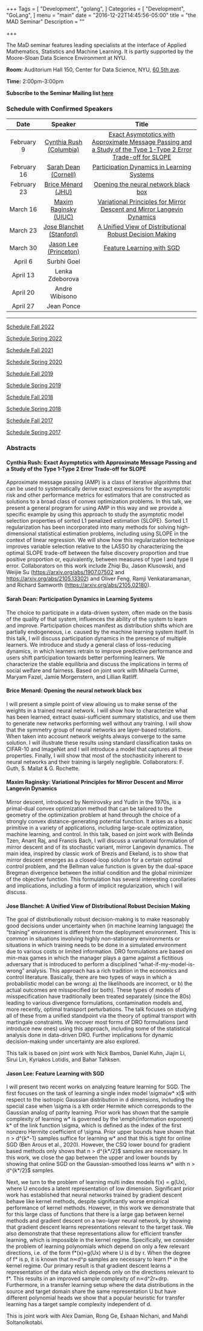 +++
Tags = [
  "Development",
  "golang",
]
Categories = [
  "Development",
  "GoLang",
]
menu = "main"
date = "2016-12-22T14:45:56-05:00"
title = "the MAD Seminar"
Description = ""

+++

The MaD seminar features leading specialists at the interface
of Applied Mathematics, Statistics and Machine Learning. It is partly supported by the Moore-Sloan Data Science Environment at NYU.

**Room:** Auditorium Hall 150, Center for Data Science, NYU, [60 5th ave](https://www.google.com/maps/place/NYU+Center+for+Data+Science/@40.735016,-73.9969907,17z/data=!3m1!4b1!4m5!3m4!1s0x89c2599787834ad9:0x5dd8af15d9fbc8a3!8m2!3d40.735016!4d-73.994802).

**Time:** 2:00pm-3:00pm

**Subscribe to the Seminar Mailing list [here](http://cims.nyu.edu/mailman/listinfo/mad)**


### Schedule with Confirmed Speakers


| Date        | Speaker       | Title | 
|:-----------:|:-------------:|:-----------:|
| February 9  | [Cynthia Rush (Columbia)](http://www.columbia.edu/~cgr2130/) |  [Exact Asymptotics with Approximate Message Passing and a Study of the Type 1-Type 2 Error Trade-off for SLOPE](#rush) | 
| February 16  | [Sarah Dean (Cornell)](https://sdean.website/)  | [Participation Dynamics in Learning Systems](#sarah)  | 
| February 23  | [Brice Ménard (JHU)](https://menard.pha.jhu.edu/) | [Opening the neural network black box](#brice)  | 
|March 16	|[Maxim Raginsky (UIUC)](https://maxim.ece.illinois.edu/) | [Variational Principles for Mirror Descent and Mirror Langevin Dynamics](#maxim) |
|March 23	|[Jose Blanchet (Stanford)](https://web.stanford.edu/~jblanche/) | [A Unified View of Distributional Robust Decision Making](#jose)|
|March 30	| [Jason Lee (Princeton)](https://jasondlee88.github.io/) |[Feature Learning with SGD](#jdl)|
|April 6	|Surbhi Goel | |
|April 13	|Lenka Zdeborova | |
|April 20	|Andre Wibisono | |
|April 27 |Jean Ponce | |



---
[Schedule Fall 2022](https://mathsanddatanyu.github.io/website/seminar_fall2022/)

[Schedule Spring 2022](https://mathsanddatanyu.github.io/website/seminar_spring2022/)

[Schedule Fall 2021](https://mathsanddatanyu.github.io/website/seminar_fall2021/)

[Schedule Spring 2020](https://mathsanddatanyu.github.io/website/seminar_spring2020/)

[Schedule Fall 2019](https://mathsanddatanyu.github.io/website/seminar_fall2019/)

[Schedule Spring 2019](https://mathsanddatanyu.github.io/website/seminar_spring2019/)

[Schedule Fall 2018](https://mathsanddatanyu.github.io/website/seminar_fall2018/)

[Schedule Spring 2018](https://mathsanddatanyu.github.io/website/seminar_spring2018/)

[Schedule Fall 2017](https://mathsanddatanyu.github.io/website/seminar_fall2017/)

[Schedule Spring 2017](https://mathsanddatanyu.github.io/website/seminar_spring2017/)

### Abstracts
#### <a name='rush'></a> Cynthia Rush: Exact Asymptotics with Approximate Message Passing and a Study of the Type 1-Type 2 Error Trade-off for SLOPE

Approximate message passing (AMP) is a class of iterative algorithms that can be used to systematically derive exact expressions for the asymptotic risk and other performance metrics for estimators that are constructed as solutions to a broad class of convex optimization problems. In this talk, we present a general program for using AMP in this way and we provide a specific example by using this approach to study the asymptotic model selection properties of sorted L1 penalized estimation (SLOPE). Sorted L1 regularization has been incorporated into many methods for solving high-dimensional statistical estimation problems, including using SLOPE in the context of linear regression. We will show how this regularization technique improves variable selection relative to the LASSO by characterizing the optimal SLOPE trade-off between the false discovery proportion and true positive proportion or, equivalently, between measures of type I and type II error. Collaborators on this work include Zhiqi Bu, Jason Klusowski, and Weijie Su (https://arxiv.org/abs/1907.07502 and https://arxiv.org/abs/2105.13302) and Oliver Feng, Ramji Venkataramanan, and Richard Samworth (https://arxiv.org/abs/2105.02180).

#### <a name='sarah'></a> Sarah Dean: Participation Dynamics in Learning Systems

The choice to participate in a data-driven system, often made on the basis of the quality of that system, influences the ability of the system to learn and improve. Participation choices manifest as distribution shifts which are partially endogeneous, i.e. caused by the machine learning system itself. In this talk, I will discuss participation dynamics in the presence of multiple learners. We introduce and study a general class of loss-reducing dynamics, in which learners retrain to improve predictive performance and users shift participation towards better performing learners. We characterize the stable equilibria and discuss the implications in terms of social welfare and fairness. Based on joint work with Mihaela Curmei, Maryam Fazel, Jamie Morgenstern, and Lillian Ratliff.

#### <a name='brice'></a> Brice Menard: Opening the neural network black box

I will present a simple point of view allowing us to make sense of the weights in a trained neural network. I will show how to characterize what has been learned, extract quasi-sufficient summary statistics, and use them to generate new networks performing well without any training. I will show that the symmetry group of neural networks are layer-based rotations. When taken into account network weights always converge to the same solution. I will illustrate these results using standard classification tasks on CIFAR-10 and ImageNet and I will introduce a model that captures all these properties. Finally, I will show that most of the stochasticity inherent to neural networks and their training is largely negligible. Collaborators: F. Guth, S. Mallat & G. Rochette.


#### <a name='maxim'></a> Maxim Raginsky: Variational Principles for Mirror Descent and Mirror Langevin Dynamics

Mirror descent, introduced by Nemirovsky and Yudin in the 1970s, is a primal-dual convex optimization method that can be tailored to the geometry of the optimization problem at hand through the choice of a strongly convex distance-generating potential function. It arises as a basic primitive in a variety of applications, including large-scale optimization, machine learning, and control. In this talk, based on joint work with Belinda Tzen, Anant Raj, and Francis Bach, I will discuss a variational formulation of mirror descent and of its stochastic variant, mirror Langevin dynamics. The main idea, inspired by classic work of Brezis and Ekeland, is to show that mirror descent emerges as a closed-loop solution for a certain optimal control problem, and the Bellman value function is given by the dual-space Bregman divergence between the initial condition and the global minimizer of the objective function. This formulation has several interesting corollaries and implications, including a form of implicit regularization, which I will discuss.



#### <a name='jose'></a> Jose Blanchet: A Unified View of Distributional Robust Decision Making

The goal of distributionally robust decision-making is to make reasonably good decisions under uncertainty when (in machine learning language) the “training” environment is different from the deployment environment. This is common in situations involving highly non-stationary environments or situations in which training needs to be done in a simulated environment due to various costs or limited information. DRO formulations are based on min-max games in which the manager plays a game against a fictitious adversary that is introduced to perform a disciplined “what-if-my-model-is-wrong” analysis. This approach has a rich tradition in the economics and control literature. Basically, there are two types of ways in which a probabilistic model can be wrong: a) the likelihoods are incorrect, or b) the actual outcomes are misspecified (or both). These types of models of misspecification have traditionally been treated separately (since the 80s) leading to various divergence formulations, contamination models and, more recently, optimal transport perturbations. The talk focuses on studying all of these from a unified standpoint via the theory of optimal transport with martingale constraints. We recover most forms of DRO formulations (and introduce new ones) using this approach, including some of the statistical analysis done in data-driven DRO. Further implications for dynamic decision-making under uncertainty are also explored.

This talk is based on joint work with Nick Bambos, Daniel Kuhn, Jiajin Li, Sirui Lin, Kyriakos Lotidis, and Bahar Tahksen.


#### <a name='jdl'></a> Jason Lee: Feature Learning with SGD

I will present two recent works on analyzing feature learning for SGD. The first focuses on the task of learning a single index model \sigma(w* x)$ with respect to the isotropic Gaussian distribution in d dimensions, including the special case when \sigma is a kth order Hermite which corresponds to the Gaussian analog of parity learning. Prior work has shown that the sample complexity of learning w* is governed by the \emph{information exponent} k* of the link function \sigma, which is defined as the index of the first nonzero Hermite coefficient of \sigma. Prior upper bounds have shown that n > d^{k*-1} samples suffice for learning w* and that this is tight for online SGD (Ben Arous et al., 2020). However, the CSQ lower bound for gradient based methods only shows that n > d^{k*/2}$ samples are necessary. In this work, we close the gap between the upper and lower bounds by showing that online SGD on the Gaussian-smoothed loss learns w* with n > d^{k*/2}$ samples.


Next, we turn to the problem of learning multi index models f(x) = g(Ux), where U encodes a latent representation of low dimension. Significant prior work has established that neural networks trained by gradient descent behave like kernel methods, despite significantly worse empirical performance of kernel methods. However, in this work we demonstrate that for this large class of functions that there is a large gap between kernel methods and gradient descent on a two-layer neural network, by showing that gradient descent learns representations relevant to the target task. We also demonstrate that these representations allow for efficient transfer learning, which is impossible in the kernel regime. Specifically, we consider the problem of learning polynomials which depend on only a few relevant directions, i.e. of the form f*(x)=g(Ux) where U is d by r. When the degree of f* is p, it is known that n≍d^p samples are necessary to learn f* in the kernel regime. Our primary result is that gradient descent learns a representation of the data which depends only on the directions relevant to f*. This results in an improved sample complexity of n≍d^2r+drp. Furthermore, in a transfer learning setup where the data distributions in the source and target domain share the same representation U but have different polynomial heads we show that a popular heuristic for transfer learning has a target sample complexity independent of d.

This is joint work with Alex Damian, Rong Ge,  Eshaan Nichani, and Mahdi Soltanolkotabi.